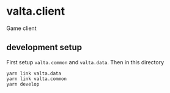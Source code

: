 # valta.client

Game client

## development setup

First setup `valta.common` and `valta.data`. Then in this directory

    yarn link valta.data
    yarn link valta.common
    yarn develop
